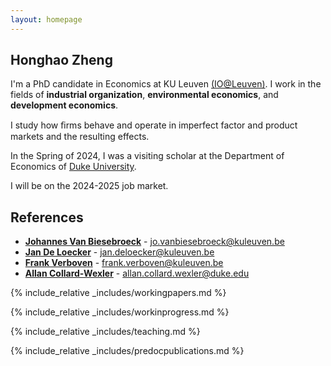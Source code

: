 ```yaml
---
layout: homepage
---
```


## Honghao Zheng

I'm a PhD candidate in Economics at KU Leuven <a href="https://sites.google.com/view/ioleuven/home" target="_blank">(IO@Leuven)</a>. I work in the fields of **industrial organization**, **environmental economics**, and **development economics**.

I study how ﬁrms behave and operate in imperfect factor and product markets and the resulting effects.

In the Spring of 2024, I was a visiting scholar at the Department of Economics of <a href="https://econ.duke.edu/" target="_blank">Duke University</a>.

I will be on the 2024-2025 job market.

[comment]: <> (Find out more through my <a href="https://honghao-zheng.github.io/assets/files/CV_2024_1010_Honghao Zheng.pdf" target="_blank">CV</a> and <a href="https://honghao-zheng.github.io/assets/files/JMP.pdf" target="_blank">Job Market Paper</a>.)

[comment]: <> (## Research Interests)

[comment]: <> (- **Empirical Industrial Organization:** Market Power, Productivity, and Production Function Estimation)
[comment]: <> (- **Environmental/Energy Economics:** Emission Trading Schemes, Abatement Cost, and Production-Emission Tradeoffs)
[comment]: <> (- **International Economics:** Trade Dynamics, FDI Entry, and Demand Uncertainty)

## References

- **<a href="https://sites.google.com/view/jovb/" target="_blank">Johannes Van Biesebroeck</a>** - jo.vanbiesebroeck@kuleuven.be
- **<a href="https://sites.google.com/site/deloeckerjan/" target="_blank">Jan De Loecker</a>** - jan.deloecker@kuleuven.be
- **<a href="https://sites.google.com/site/frankverbo/home" target="_blank">Frank Verboven</a>** - frank.verboven@kuleuven.be
- **<a href="https://sites.duke.edu/collardwexler/" target="_blank">Allan Collard-Wexler</a>** - allan.collard.wexler@duke.edu

{% include_relative _includes/workingpapers.md %}

{% include_relative _includes/workinprogress.md %}

{% include_relative _includes/teaching.md %}

{% include_relative _includes/predocpublications.md %}
